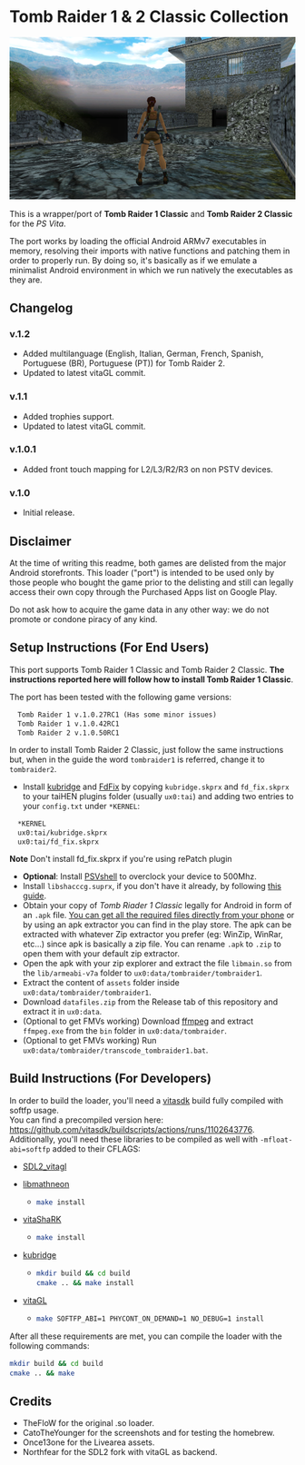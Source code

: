 # Tomb Raider 1 & 2 Classic Collection

<p align="center"><img src="./screenshots/game.png"></p>

This is a wrapper/port of <b>Tomb Raider 1 Classic</b> and <b>Tomb Raider 2 Classic</b> for the *PS Vita*.

The port works by loading the official Android ARMv7 executables in memory, resolving their imports with native functions and patching them in order to properly run.
By doing so, it's basically as if we emulate a minimalist Android environment in which we run natively the executables as they are.

## Changelog

### v.1.2

- Added multilanguage (English, Italian, German, French, Spanish, Portuguese (BR), Portuguese (PT)) for Tomb Raider 2.
- Updated to latest vitaGL commit.

### v.1.1

- Added trophies support.
- Updated to latest vitaGL commit.

### v.1.0.1

- Added front touch mapping for L2/L3/R2/R3 on non PSTV devices.

### v.1.0

- Initial release.

## Disclaimer

At the time of writing this readme, both games are delisted from the major Android storefronts. This loader ("port") is intended to be used only by those people who bought the game prior to the delisting and still can legally access their own copy through the Purchased Apps list on Google Play.

Do not ask how to acquire the game data in any other way: we do not promote or condone piracy of any kind.

## Setup Instructions (For End Users)

This port supports Tomb Raider 1 Classic and Tomb Raider 2 Classic. <b>The instructions reported here will follow how to install Tomb Raider 1 Classic</b>.

The port has been tested with the following game versions:
```
  Tomb Raider 1 v.1.0.27RC1 (Has some minor issues)
  Tomb Raider 1 v.1.0.42RC1
  Tomb Raider 2 v.1.0.50RC1
```

In order to install Tomb Raider 2 Classic, just follow the same instructions but, when in the guide the word `tombraider1` is referred, change it to `tombraider2`.

- Install [kubridge](https://github.com/TheOfficialFloW/kubridge/releases/) and [FdFix](https://github.com/TheOfficialFloW/FdFix/releases/) by copying `kubridge.skprx` and `fd_fix.skprx` to your taiHEN plugins folder (usually `ux0:tai`) and adding two entries to your `config.txt` under `*KERNEL`:
  
```
  *KERNEL
  ux0:tai/kubridge.skprx
  ux0:tai/fd_fix.skprx
```

**Note** Don't install fd_fix.skprx if you're using rePatch plugin

- **Optional**: Install [PSVshell](https://github.com/Electry/PSVshell/releases) to overclock your device to 500Mhz.
- Install `libshacccg.suprx`, if you don't have it already, by following [this guide](https://samilops2.gitbook.io/vita-troubleshooting-guide/shader-compiler/extract-libshacccg.suprx).
- Obtain your copy of *Tomb Riader 1 Classic* legally for Android in form of an `.apk` file. [You can get all the required files directly from your phone](https://stackoverflow.com/questions/11012976/how-do-i-get-the-apk-of-an-installed-app-without-root-access) or by using an apk extractor you can find in the play store. The apk can be extracted with whatever Zip extractor you prefer (eg: WinZip, WinRar, etc...) since apk is basically a zip file. You can rename `.apk` to `.zip` to open them with your default zip extractor.
- Open the apk with your zip explorer and extract the file `libmain.so` from the `lib/armeabi-v7a` folder to `ux0:data/tombraider/tombraider1`.
- Extract the content of `assets` folder inside `ux0:data/tombraider/tombraider1`.
- Download `datafiles.zip` from the Release tab of this repository and extract it in `ux0:data`.
- (Optional to get FMVs working) Download [ffmpeg](https://ffmpeg.org/) and extract `ffmpeg.exe` from the `bin` folder in `ux0:data/tombraider`.
- (Optional to get FMVs working) Run `ux0:data/tombraider/transcode_tombraider1.bat`.

## Build Instructions (For Developers)

In order to build the loader, you'll need a [vitasdk](https://github.com/vitasdk) build fully compiled with softfp usage.  
You can find a precompiled version here: https://github.com/vitasdk/buildscripts/actions/runs/1102643776.  
Additionally, you'll need these libraries to be compiled as well with `-mfloat-abi=softfp` added to their CFLAGS:

- [SDL2_vitagl](https://github.com/Northfear/SDL/tree/vitagl)

- [libmathneon](https://github.com/Rinnegatamante/math-neon)

  - ```bash
    make install
    ```

- [vitaShaRK](https://github.com/Rinnegatamante/vitaShaRK)

  - ```bash
    make install
    ```

- [kubridge](https://github.com/TheOfficialFloW/kubridge)

  - ```bash
    mkdir build && cd build
    cmake .. && make install
    ```

- [vitaGL](https://github.com/Rinnegatamante/vitaGL)

  - ````bash
    make SOFTFP_ABI=1 PHYCONT_ON_DEMAND=1 NO_DEBUG=1 install
    ````

After all these requirements are met, you can compile the loader with the following commands:

```bash
mkdir build && cd build
cmake .. && make
```

## Credits

- TheFloW for the original .so loader.
- CatoTheYounger for the screenshots and for testing the homebrew.
- Once13one for the Livearea assets.
- Northfear for the SDL2 fork with vitaGL as backend.
